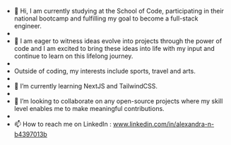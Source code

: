 - 👋 Hi, I am currently studying at the School of Code, participating in their national bootcamp and fulfilling my goal to become a full-stack engineer.
- 
- 👀 I am eager to witness ideas evolve into projects through the power of code and I am excited to bring these ideas into life with my input and continue to learn on this lifelong journey.
- 
-  Outside of coding, my interests include sports, travel and arts.
- 
- 🌱 I’m currently learning NextJS and TailwindCSS.
- 
- 💞️ I’m looking to collaborate on any open-source projects where my skill level enables me to make meaningful contributions.
- 
- 📫 How to reach me on LinkedIn : www.linkedin.com/in/alexandra-n-b4397013b
